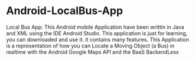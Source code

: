 # Android-LocalBus-App
Local Bus App: This Android mobile Application have been writtin in Java and XML using the IDE Android Studio. This application is just for learning, you can downloaded and use it. it contains many features. This Application is a representation of how you can Locate a Moving Object (a Bus) in realtime with the Android Google Maps API and the BaaS BackendLess 
